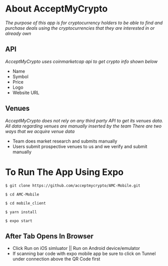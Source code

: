 # About AcceptMyCrypto
*The purpose of this app is for cryptocurrency holders to be able to find and purchase deals using the cryptocurrencies that they are interested in or already own*

## API
*AcceptMyCrypto uses coinmarketcap api to get crypto info shown below*
* Name
* Symbol
* Price
* Logo
* Website URL

## Venues
*AcceptMyCrypto does not rely on any third party API to get its venues data. All data regarding venues are manually inserted by the team*
*There are two ways that we acquire venue data*
* Team does market research and submits manually
* Users submit prospective venues to us and we verify and submit manually

# To Run The App Using Expo
```
$ git clone https://github.com/acceptmycrypto/AMC-Mobile.git

$ cd AMC-Mobile

$ cd mobile_client

$ yarn install

$ expo start
```
## After Tab Opens In Browser
* Click Run on iOS simluator || Run on Android device/emulator
* If scanning bar code with expo mobile app be sure to click on Tunnel under connection above the QR Code first
